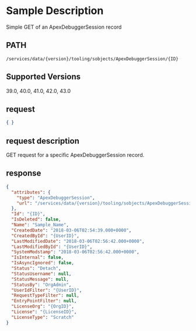 # Sample Description
Simple GET of an ApexDebuggerSession record

## PATH
```
/services/data/{version}/tooling/sobjects/ApexDebuggerSession/{ID}
```
## Supported Versions
39.0, 40.0, 41.0, 42.0, 43.0

## request
```json
{ }
```

## request description
GET request for a specific ApexDebuggerSession record.

## response
```json
{
  "attributes": {
    "type": "ApexDebuggerSession",
    "url": "/services/data/{version}/tooling/sobjects/ApexDebuggerSession/{ID}"
  },
  "Id": "{ID}",
  "IsDeleted": false,
  "Name": "Sample_Name",
  "CreatedDate": "2018-03-06T02:54:39.000+0000",
  "CreatedById": "{UserID}",
  "LastModifiedDate": "2018-03-06T02:56:42.000+0000",
  "LastModifiedById": "{UserID}",
  "SystemModstamp": "2018-03-06T02:56:42.000+0000",
  "IsInternal": false,
  "IsAsyncIgnored": false,
  "Status": "Detach",
  "StatusUsername": null,
  "StatusMessage": null,
  "StatusBy": "OrgAdmin",
  "UserIdFilter": "{UserID}",
  "RequestTypeFilter": null,
  "EntryPointFilter": null,
  "LicenseOrg": "{OrgID}",
  "License": "{LicenseID}",
  "LicenseType": "Scratch"
}
```
